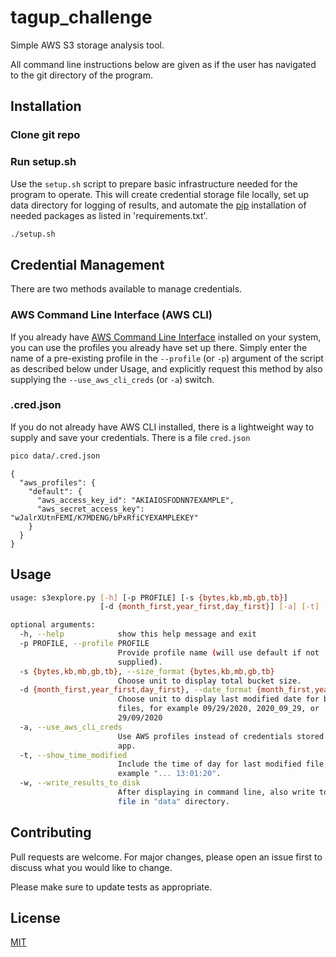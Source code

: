# tagup_challenge
Simple AWS S3 storage analysis tool.

All command line instructions below are given as if the user has navigated to the git directory of the program.

## Installation

### Clone git repo


### Run setup.sh

Use the `setup.sh` script to prepare basic infrastructure needed for the program to operate. This will create credential storage file locally, set up data directory for logging of results, and automate the [pip](https://pip.pypa.io/en/stable/) installation of needed packages as listed in 'requirements.txt'. 

```bash
./setup.sh
```

## Credential Management
There are two methods available to manage credentials.
### AWS Command Line Interface (AWS CLI)
If you already have [AWS Command Line Interface](https://aws.amazon.com/cli/) installed on your system, you can use the profiles you already have set up there. Simply enter the name of a pre-existing profile in the `--profile` (or `-p`) argument of the script as described below under Usage, and explicitly request this method by also supplying the `--use_aws_cli_creds` (or `-a`) switch. 
### .cred.json
If you do not already have AWS CLI installed, there is a lightweight way to supply and save your credentials. There is a file `cred.json`
```bash
pico data/.cred.json
```

```buildoutcfg
{
  "aws_profiles": {
    "default": {
      "aws_access_key_id": "AKIAIOSFODNN7EXAMPLE",
      "aws_secret_access_key": "wJalrXUtnFEMI/K7MDENG/bPxRfiCYEXAMPLEKEY"
    }
  }
}
```

## Usage

```bash
usage: s3explore.py [-h] [-p PROFILE] [-s {bytes,kb,mb,gb,tb}]
                    [-d {month_first,year_first,day_first}] [-a] [-t] [-w]

optional arguments:
  -h, --help            show this help message and exit
  -p PROFILE, --profile PROFILE
                        Provide profile name (will use default if not
                        supplied).
  -s {bytes,kb,mb,gb,tb}, --size_format {bytes,kb,mb,gb,tb}
                        Choose unit to display total bucket size.
  -d {month_first,year_first,day_first}, --date_format {month_first,year_first,day_first}
                        Choose unit to display last modified date for bucket
                        files, for example 09/29/2020, 2020_09_29, or
                        29/09/2020
  -a, --use_aws_cli_creds
                        Use AWS profiles instead of credentials stored by this
                        app.
  -t, --show_time_modified
                        Include the time of day for last modified file, for
                        example "... 13:01:20".
  -w, --write_results_to_disk
                        After displaying in command line, also write to a log
                        file in "data" directory.

```

## Contributing
Pull requests are welcome. For major changes, please open an issue first to discuss what you would like to change.

Please make sure to update tests as appropriate.

## License
[MIT](https://choosealicense.com/licenses/mit/)